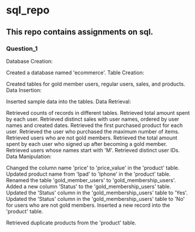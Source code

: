 # sql_repo
## This repo contains assignments on sql.
### Question_1
Database Creation:

Created a database named 'ecommerce'.
Table Creation:

Created tables for gold member users, regular users, sales, and products.
Data Insertion:

Inserted sample data into the tables.
Data Retrieval:

Retrieved counts of records in different tables.
Retrieved total amount spent by each user.
Retrieved distinct sales with user names, ordered by user names and created dates.
Retrieved the first purchased product for each user.
Retrieved the user who purchased the maximum number of items.
Retrieved users who are not gold members.
Retrieved the total amount spent by each user who signed up after becoming a gold member.
Retrieved users whose names start with 'M'.
Retrieved distinct user IDs.
Data Manipulation:

Changed the column name 'price' to 'price_value' in the 'product' table.
Updated product name from 'Ipad' to 'Iphone' in the 'product' table.
Renamed the table 'gold_member_users' to 'gold_membership_users'.
Added a new column 'Status' to the 'gold_membership_users' table.
Updated the 'Status' column in the 'gold_membership_users' table to 'Yes'.
Updated the 'Status' column in the 'gold_membership_users' table to 'No' for users who are not gold members.
Inserted a new record into the 'product' table.

Retrieved duplicate products from the 'product' table.
